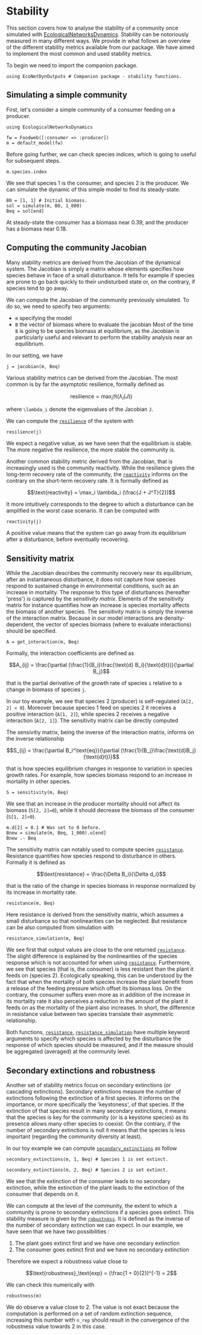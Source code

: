 # Stability

This section covers how to analyse the stability of a community once simulated
with [EcologicalNetworksDynamics](https://econetoolbox.github.io/EcologicalNetworksDynamics.jl/).
Stability can be notoriously measured in many different ways.
We provide in what follows an overview of the different stability metrics
available from our package.
We have aimed to implement the most common and used stability metrics.

To begin we need to import the companion package.

```@example econetd
using EcoNetDynOutputs # Companion package - stability functions.
```

## Simulating a simple community

First, let's consider a simple community of a consumer feeding on a producer.

```@example econetd
using EcologicalNetworksDynamics

fw = Foodweb([:consumer => :producer])
m = default_model(fw)
```

Before going further, we can check species indices, which is going to
useful for subsequent steps.

```@example econetd
m.species.index
```

We see that species 1 is the consumer, and species 2 is the producer.
We can simulate the dynamic of this simple model to find its steady-state.

```@example econetd
B0 = [1, 1] # Initial biomass.
sol = simulate(m, B0, 1_000)
Beq = sol[end]
```

At steady-state the consumer has a biomass near 0.39,
and the producer has a biomass near 0.18.

## Computing the community Jacobian

Many stability metrics are derived from the Jacobian of the dynamical system.
The Jacobian is simply a matrix whose elements specifies how species behave in face
of a small disturbance.
It tells for example if species are prone to go back quickly to their undisturbed state
or, on the contrary, if species tend to go away.

We can compute the Jacobian of the community previously simulated.
To do so, we need to specify two arguments:
- `m` specifying the model
- `B` the vector of biomass where to evaluate the jacobian
Most of the time `B` is going to be species biomass at equilibrium,
as the Jacobian is particularly useful and relevant to perform
the stability analysis near an equilibrium.

In our setting, we have

```@example econetd
j = jacobian(m, Beq)
```


Various stability metrics can be derived from the Jacobian.
The most common is by far the asymptotic resilience, formally defined as

```math
\text{resilience} = \max_i \Re(\lambda_i(J))
```


where ``\lambda_i`` denote the eigenvalues of the Jacobian ``J``.


We can compute the [`resilience`](@ref) of the system with

```@example econetd
resilience(j)
```

We expect a negative value, as we have seen that the equilibrium is stable.
The more negative the resilience, the more stable the community is.

Another common stability metric derived from the Jacobian, that is
increasingly used is the community reactivity.
While the resilience gives the long-term recovery rate of the community,
the [`reactivity`](@ref) informs on the contrary on the short-term recovery rate.
It is formally defined as

```math
\text{reactivity} = \max_i \lambda_i (\frac{J + J^T}{2})
```

It more intuitively corresponds to the degree to which a disturbance can be amplified in the worst case scenario. It can be computed with

```@example econetd
reactivity(j)
```

A positive value means that the system can go away from its equilibrium after a
disturbance, before eventually recovering.

## Sensitivity matrix

While the Jacobian describes the community recovery near its equilibrium,
after an instantaneous disturbance, it does not capture
how species respond to sustained change in environmental conditions,
such as an increase in mortality.
The response to this type of disturbances (hereafter 'press') is captured by the
*sensitivity matrix*.
Elements of the sensitivity matrix for instance quantifies
how an increase is species mortality
affects the biomass of another species.
The sensitivity matrix is simply the inverse of the interaction matrix.
Because in our model interactions are density-dependent,
the vector of species biomass (where to evaluate interactions)
should be specified.

```@example econetd
A = get_interaction(m, Beq)
```

Formally, the interaction coefficients are defined as

```math
A_{ij} = \frac{\partial (\frac{1}{B_i}\frac{\text{d} B_i}{\text{d}t})}{\partial B_j}
```

that is the partial derivative of the growth rate of species ``i``
relative to a change in biomass of species ``j``.

In our toy example, we see that species 2 (producer)
is self-regulated (`A[2, 2] < 0`).
Moreover because species 1 feed on species 2
it receives a positive interaction (`A[1, 2]`),
while species 2 receives a negative interaction (`A[2, 1]`).
The sensitivity matrix can be directly computed

The sensivitiy matrix, being the inverse of the interaction matrix,
informs on the inverse relationship

```math
S_{ij} = \frac{\partial B_i^\text{eq}}{\partial (\frac{1}{B_j}\frac{\text{d}B_j}{\text{d}t})}
```

that is how species equilibrium changes in response to variation in species growth rates. For example, how species biomass respond to an increase in mortality
in other species.


```@example econetd
S = sensitivity(m, Beq)
```

We see that an increase in the producer mortality
should not affect its biomass (`S[2, 2]=0`),
while it should decrease the biomass of the consumer (`S[1, 2]>0`).

```@example econetd
m.d[2] = 0.1 # Was set to 0 before.
Bnew = simulate(m, Beq, 1_000).u[end]
Bnew .- Beq
```

The sensitivity matrix can notably used to compute species [`resistance`](@ref).
Resistance quantifies how species respond to disturbance in others.
Formally it is defined as

```math
\text{resistance} = \frac{\Delta B_i}{\Delta d_i}
```

that is the ratio of the change in species biomass in response normalized
by its increase in mortality rate.

```@example econetd
resistance(m, Beq)
```

Here resistance is derived from the sensitivity matrix, which assumes a small disturbance so that nonlinearities can be neglected.
But resistance can be also computed from simulation with

```@example econetd
resistance_simulation(m, Beq)
```

We see first that output values are close to the one returned [`resistance`](@ref).
The slight difference is explained by the nonlinearities of the species response
which is not accounted for when using [`resistance`](@ref).
Furthermore, we see that species (that is, the consumer) is less resistant
than the plant it feeds on (species 2).
Ecologically speaking, this can be understood by the fact that
when the mortality of both species increase
the plant benefit from a release of the feeding pressure
which offset its biomass loss.
On the contrary, the consumer
suffers even more as in addition of the increase in its mortality rate
it also perceives a reduction in the amount of the plant it feeds on
as the mortality of the plant also increases.
In short, the difference in resistance value between two species translate their asymmetric relationship.


Both functions, [`resistance`](@ref), [`resistance_simulation`](@ref)
have multiple keyword arguments to specify which species is affected by the disturbance
the response of which species should be measured, and if the measure
should be aggregated (averaged) at the community level.

## Secondary extinctions and robustness

Another set of stability metrics focus on secondary extinctions (or cascading extinctions).
Secondary extinctions measure the number of extinctions
following the extinction of a first species.
It informs on the importance, or more specifically the 'keystoness', of that species.
If the extinction of that species result in many secondary extinctions,
it means that the species is key for the community (or is a keystone species)
as its presence allows many other species to coexist.
On the contrary, if the number of secondary extinctions is null it means
that the species is less important (regarding the community diversity at least).

In our toy example we can compute [`secondary_extinctions`](@ref)
as follow

```@example econetd
secondary_extinctions(m, 1, Beq) # Species 1 is set extinct.
```

```@example econetd
secondary_extinctions(m, 2, Beq) # Species 2 is set extinct.
```

We see that the extinction of the consumer leads to no secondary extinction,
while the extinction of the plant leads to the extinction of the consumer
that depends on it.

We can compute at the level of the community, the extent to which a community
is prone to secondary extinctions if a species goes extinct.
This stability measure is given by the [`robustness`](@ref).
It is defined as the inverse of the number of secondary extinction we can expect.
In our example, we have seen that we have two possibilities : 

1. The plant goes extinct first and we have one secondary extinction
2. The consumer goes extinct first and we have no secondary extinction

Therefore we expect a robustness value close to 

```math
\text{robustness}_\text{exp} = (\frac{1 + 0}{2})^{-1} = 2
```

We can check this numerically with

```@example econetd
robustness(m)
```

We do observe a value close to 2. The value is not exact because the
computation is performed on a set of random extinction sequence,
increasing this number with `n_rep` should result in the convergence
of the robustness value towards 2 in this case.
